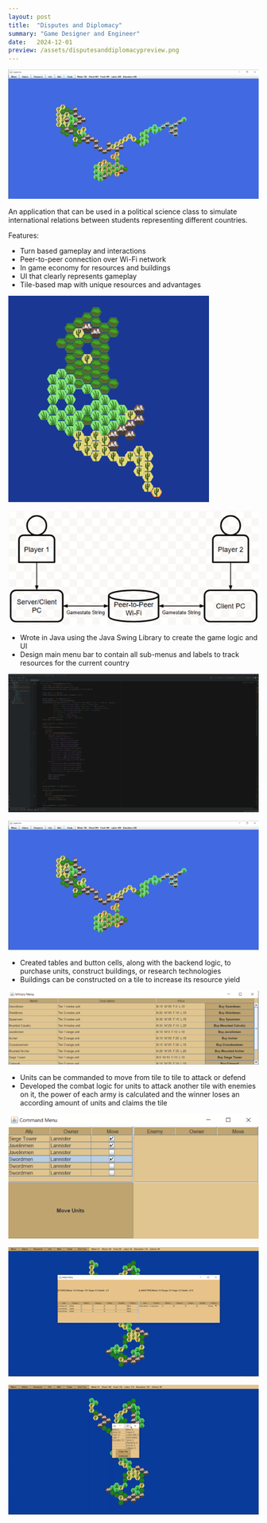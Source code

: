 ```yaml
---
layout: post
title:  "Disputes and Diplomacy"
summary: "Game Designer and Engineer"
date:   2024-12-01
preview: /assets/disputesanddiplomacypreview.png
---
```


![Picture 1](/assets/disputesanddiplomacy_mainscreen.png)

An application that can be used in a political science class to simulate international relations between students representing different countries.

Features:
- Turn based gameplay and interactions
- Peer-to-peer connection over Wi-Fi network
- In game economy for resources and buildings
- UI that clearly represents gameplay
- Tile-based map with unique resources and advantages

![Picture 2](/assets/disputesanddiplomacy_generatedmap.png)

![Picture 3](/assets/disputesanddiplomacy_architecture.png)

- Wrote in Java using the Java Swing Library to create the game logic and UI
- Design main menu bar to contain all sub-menus and labels to track resources for the current country

![Picture 4](/assets/disputesanddiplomacy_ide.png)

![Picture 5](/assets/disputesanddiplomacy_mainscreen.png)

- Created tables and button cells, along with the backend logic, to purchase units, construct buildings, or research technologies
- Buildings can be constructed on a tile to increase its resource yield

![Picture 6](/assets/disputesanddiplomacy_militarymenu.png)

- Units can be commanded to move from tile to tile to attack or defend
- Developed the combat logic for units to attack another tile with enemies on it, the power of each army is calculated and the winner loses an according amount of units and claims the tile

![Picture 7](/assets/disputesanddiplomacy_commandmenu.png)

![Picture 8](/assets/disputesanddiplomacy_battlemenu.png)

![Picture 9](/assets/disputesanddiplomacy_claimtilemenu.png)

